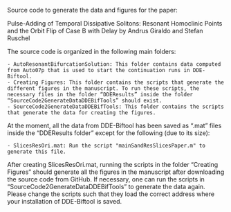 Source code to generate the data and figures for the paper:

Pulse-Adding of Temporal Dissipative Solitons: Resonant Homoclinic Points and the Orbit Flip of Case B with Delay
by Andrus Giraldo and Stefan Ruschel

The source code is organized in the following main folders:

	- AutoResonantBifurcationSolution: This folder contains data computed from Auto07p that is used to start the continuation runs in DDE-Biftool.
	- Creating Figures: This folder contains the scripts that generate the different figures in the manuscript. To run these scripts, the necessary files in the folder “DDEResults” inside the folder “SourceCode2GenerateDataDDEBifTools” should exist.
	- SourceCode2GenerateDataDDEBifTools: This folder contains the scripts that generate the data for creating the figures. 

At the moment, all the data from DDE-Biftool has been saved as “.mat” files inside the “DDEResults folder” except for the following (due to its size):

	- SlicesResOri.mat: Run the script "mainSandResSlicesPaper.m" to generate this file.

After creating SlicesResOri.mat, running the scripts in the folder “Creating Figures” should generate all the figures in the manuscript after downloading the source code from GitHub. If necessary, one can run the scripts in “SourceCode2GenerateDataDDEBifTools”  to generate the data again. Please change the scripts such that they load the correct address where your installation of DDE-Biftool is saved.
